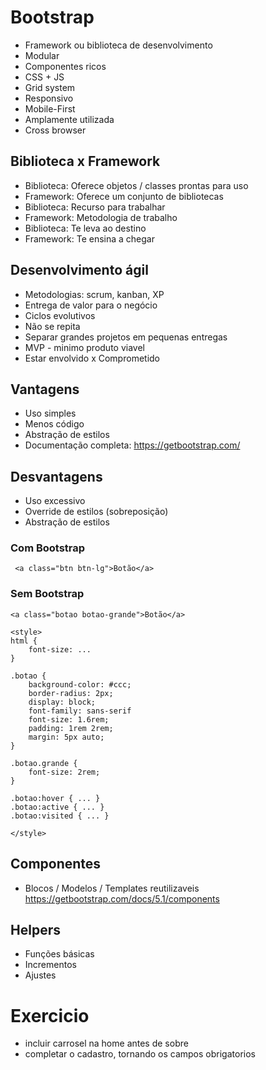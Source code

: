 # Bootstrap
- Framework ou biblioteca de desenvolvimento
- Modular
- Componentes ricos
- CSS + JS
- Grid system
- Responsivo
- Mobile-First
- Amplamente utilizada
- Cross browser

## Biblioteca x Framework
- Biblioteca: Oferece objetos / classes prontas para uso
- Framework: Oferece um conjunto de bibliotecas
- Biblioteca: Recurso para trabalhar
- Framework: Metodologia de trabalho
- Biblioteca: Te leva ao destino
- Framework: Te ensina a chegar 

## Desenvolvimento ágil
- Metodologias: scrum, kanban, XP
- Entrega de valor para o negócio
- Ciclos evolutivos
- Não se repita
- Separar grandes projetos em pequenas entregas
- MVP - minimo produto viavel
- Estar envolvido x Comprometido

## Vantagens
- Uso simples
- Menos código
- Abstração de estilos
- Documentação completa: https://getbootstrap.com/

## Desvantagens 
- Uso excessivo
- Override de estilos (sobreposição)
- Abstração de estilos

### Com Bootstrap
```
 <a class="btn btn-lg">Botão</a>

```

### Sem Bootstrap
```
<a class="botao botao-grande">Botão</a>

<style>
html {
    font-size: ...
}

.botao {
    background-color: #ccc;
    border-radius: 2px;
    display: block;
    font-family: sans-serif
    font-size: 1.6rem;
    padding: 1rem 2rem;
    margin: 5px auto;
}

.botao.grande {
    font-size: 2rem;
}

.botao:hover { ... }
.botao:active { ... }
.botao:visited { ... }

</style>

```
## Componentes
- Blocos / Modelos / Templates reutilizaveis
https://getbootstrap.com/docs/5.1/components


## Helpers
- Funções básicas
- Incrementos
- Ajustes

# Exercicio
- incluir carrosel na home antes de sobre
- completar o cadastro, tornando os campos obrigatorios
